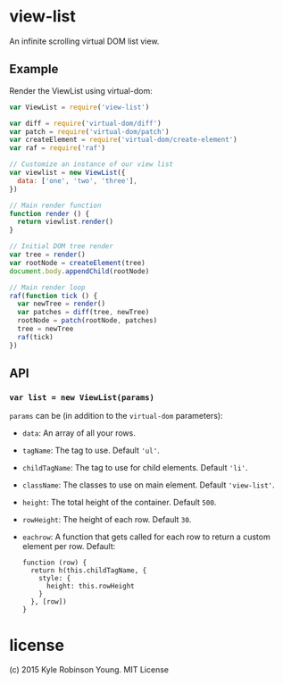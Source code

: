 # view-list

An infinite scrolling virtual DOM list view.

## Example

Render the ViewList using virtual-dom:

```js
var ViewList = require('view-list')

var diff = require('virtual-dom/diff')
var patch = require('virtual-dom/patch')
var createElement = require('virtual-dom/create-element')
var raf = require('raf')

// Customize an instance of our view list
var viewlist = new ViewList({
  data: ['one', 'two', 'three'],
})

// Main render function
function render () {
  return viewlist.render()
}

// Initial DOM tree render
var tree = render()
var rootNode = createElement(tree)
document.body.appendChild(rootNode)

// Main render loop
raf(function tick () {
  var newTree = render()
  var patches = diff(tree, newTree)
  rootNode = patch(rootNode, patches)
  tree = newTree
  raf(tick)
})
```

## API

### `var list = new ViewList(params)`

`params` can be (in addition to the `virtual-dom` parameters):

* `data`: An array of all your rows.
* `tagName`: The tag to use. Default `'ul'`.
* `childTagName`: The tag to use for child elements. Default `'li'`.
* `className`: The classes to use on main element. Default `'view-list'`.
* `height`: The total height of the container. Default `500`.
* `rowHeight`: The height of each row. Default `30`.
* `eachrow`: A function that gets called for each row to return a custom element per row. Default:

  ```
  function (row) {
    return h(this.childTagName, {
      style: {
        height: this.rowHeight
      }
    }, [row])
  }
  ```

# license
(c) 2015 Kyle Robinson Young. MIT License

